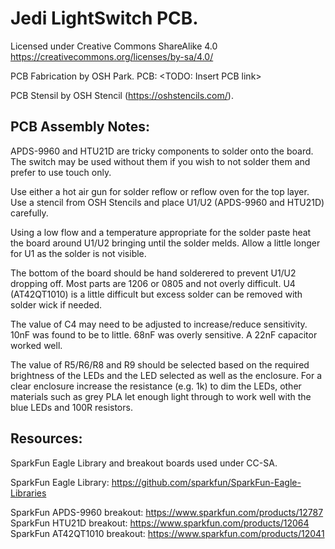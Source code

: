 Jedi LightSwitch PCB.
=====================

Licensed under Creative Commons ShareAlike 4.0 https://creativecommons.org/licenses/by-sa/4.0/

PCB Fabrication by OSH Park.
PCB: <TODO: Insert PCB link>

PCB Stensil by OSH Stencil (https://oshstencils.com/).


PCB Assembly Notes:
-------------------
APDS-9960 and HTU21D are tricky components to solder onto the board. The switch may be used without them if you wish to not solder them and prefer to use touch only.

Use either a hot air gun for solder reflow or reflow oven for the top layer. Use a stencil from OSH Stencils and place U1/U2 (APDS-9960 and HTU21D) carefully. 

Using a low flow and a temperature appropriate for the solder paste heat the board around U1/U2 bringing until the solder melds. Allow a little longer for U1 as the solder is not visible.

The bottom of the board should be hand solderered to prevent U1/U2 dropping off. Most parts are 1206 or 0805 and not overly difficult. U4 (AT42QT1010) is a little difficult but excess solder can be removed with solder wick if needed.

The value of C4 may need to be adjusted to increase/reduce sensitivity. 10nF was found to be to little. 68nF was overly sensitive. A 22nF capacitor worked well.

The value of R5/R6/R8 and R9 should be selected based on the required brightness of the LEDs and the LED selected as well as the enclosure. For a clear enclosure increase the resistance (e.g. 1k) to dim the LEDs, other materials such as grey PLA let enough light through to work well with the blue LEDs and 100R resistors.


Resources:
----------
SparkFun Eagle Library and breakout boards used under CC-SA.

SparkFun Eagle Library: https://github.com/sparkfun/SparkFun-Eagle-Libraries

SparkFun APDS-9960 breakout: https://www.sparkfun.com/products/12787
SparkFun HTU21D breakout: https://www.sparkfun.com/products/12064
SparkFun AT42QT1010 breakout: https://www.sparkfun.com/products/12041